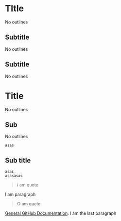 # TItle

No outlines

## Subtitle

No outlines

## Subtitle

No outlines

# Title

No outlines

## Sub

No outlines

```
asas
```

## Sub title

    asas
    asasasas

> i am quote

I am paragraph

> O am quote


[General GitHub Documentation](https://help.github.com/).
I am the last paragraph
